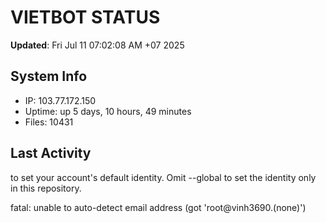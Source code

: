 # VIETBOT STATUS
**Updated**: Fri Jul 11 07:02:08 AM +07 2025

## System Info
- IP: 103.77.172.150
- Uptime: up 5 days, 10 hours, 49 minutes
- Files: 10431

## Last Activity

to set your account's default identity.
Omit --global to set the identity only in this repository.

fatal: unable to auto-detect email address (got 'root@vinh3690.(none)')
